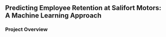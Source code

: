 ## Predicting Employee Retention at Salifort Motors: A Machine Learning Approach

### Project Overview


